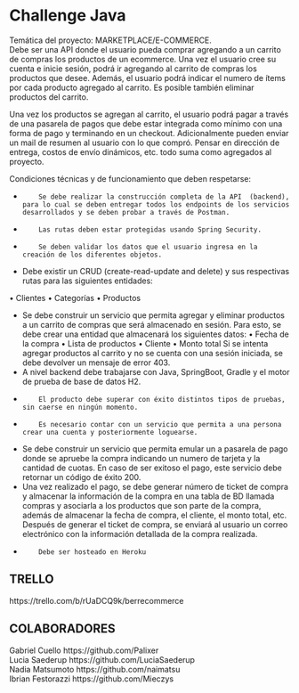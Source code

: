 # Challenge Java

Temática del proyecto: MARKETPLACE/E-COMMERCE.  
Debe ser una API donde el usuario pueda comprar agregando a un carrito de compras los productos de un ecommerce.
Una vez el usuario cree su cuenta e inicie sesión, podrá ir agregando al carrito de compras los productos que desee. Además, el usuario podrá indicar el numero de ítems por cada producto agregado al carrito. Es posible también eliminar productos del carrito.

Una vez los productos se agregan al  carrito, el usuario podrá pagar a través de una pasarela de pagos que debe estar integrada como mínimo con una forma de pago y terminando en un checkout. 
Adicionalmente pueden enviar un mail de resumen al usuario con lo que compró.  Pensar en dirección de entrega, costos de envío dinámicos, etc. todo suma como agregados al proyecto.
  
Condiciones técnicas y de funcionamiento que deben respetarse:
-         Se debe realizar la construcción completa de la API  (backend), para lo cual se deben entregar todos los endpoints de los servicios desarrollados y se deben probar a través de Postman.
-         Las rutas deben estar protegidas usando Spring Security.
-         Se deben validar los datos que el usuario ingresa en la creación de los diferentes objetos.
-   Debe existir un CRUD (create-read-update and delete) y sus respectivas rutas para las siguientes entidades:

•	Clientes
•	Categorías
•	Productos
-   Se debe construir un servicio que permita agregar y eliminar productos a un carrito de compras que será almacenado en sesión. Para esto, se debe crear una entidad que almacenará los siguientes datos:
•	Fecha de la compra
•	Lista de productos
•	Cliente
•	Monto total
Si se intenta agregar productos al carrito y no se cuenta con una sesión iniciada, se debe devolver un mensaje de error 403.
-   A nivel backend debe trabajarse con Java, SpringBoot, Gradle y el motor de prueba de base de datos H2.
-         El producto debe superar con éxito distintos tipos de pruebas, sin caerse en ningún momento.
-         Es necesario contar con un servicio que permita a una persona crear una cuenta y posteriormente loguearse.
- Se debe construir un servicio que permita emular un a pasarela de pago donde se apruebe la compra indicando un numero de tarjeta y la cantidad de cuotas. En caso de ser exitoso el pago, este servicio debe retornar un código de éxito 200.
-  Una vez realizado el pago, se debe generar número de ticket de compra y almacenar la información de la compra en una tabla de BD llamada compras y asociarla a los productos que son parte de la compra, además de almacenar la fecha de compra, el cliente, el monto total, etc. 
Después de generar el ticket de compra, se enviará al usuario un correo electrónico con la información detallada de la compra realizada.
-         Debe ser hosteado en Heroku 


<h2>TRELLO</h2>
https://trello.com/b/rUaDCQ9k/berrecommerce


<h2>COLABORADORES</h2>
Gabriel Cuello https://github.com/Palixer
<br>
Lucia Saederup https://github.com/LuciaSaederup
<br>
Nadia Matsumoto https://github.com/naimatsu
<br>
Ibrian Festorazzi https://github.com/Mieczys

